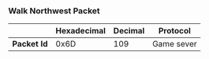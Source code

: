 ### Walk Northwest Packet

|               | Hexadecimal | Decimal | Protocol   |
| ------------- | ----------- | ------- | ---------- |
| **Packet Id** | 0x6D        | 109     | Game sever |

